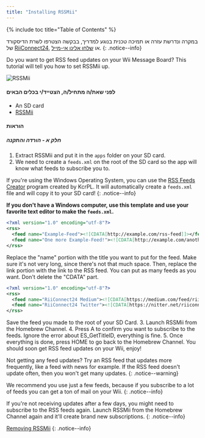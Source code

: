 ```yaml
---
title: "Installing RSSMii"
---
```


{% include toc title="Table of Contents" %}

במקרה ונדרשת עזרה או תמיכה טכנית בנוגע למדריך, בבקשה הצטרפו לשרת הדיסקורד של [ RiiConnect24](https://discord.gg/b4Y7jfD), או [שלחו אלינו אי-מייל](mailto:support@riiconnect24.net).
{: .notice--info}

Do you want to get RSS feed updates on your Wii Message Board? This tutorial will tell you how to set RSSMii up.

![RSSMii](/images/rssmii.png)

#### לפני שאת/ה מתחיל/ה, הצטייד/י בכלים הבאים

* An SD card
* [RSSMii](https://github.com/RiiConnect24/rssmii/releases)

#### הוראות
##### חלק א - הורדה והתקנה

1. Extract RSSMii and put it in the `apps` folder on your SD card.
2. We need to create a `feeds.xml` on the root of the SD card so the app will know what feeds to subscribe you to.

If you're using the Windows Operating System, you can use the [RSS Feeds Creator](https://github.com/RiiConnect24/rssmii/releases/download/v1.4.1/RSSFeedsCreator.bat) program created by KcrPL. It will automatically create a `feeds.xml` file and will copy it to your SD card!
{: .notice--info}

<b>If you don't have a Windows computer, use this template and use your favorite text editor to make the `feeds.xml`.</b>

```xml
<?xml version="1.0" encoding="utf-8"?>
<rss>
  <feed name="Example-Feed"><![CDATA[http://example.com/rss-feed]]></feed>
  <feed name="One more Example-Feed!"><![CDATA[http://example.com/another_rss-feed]]></feed>
</rss>
```

Replace the "name" portion with the title you want to put for the feed. Make sure it's not very long, since there's not that much space. Then, replace the link portion with the link to the RSS feed. You can put as many feeds as you want. Don't delete the "CDATA" part.

```xml
<?xml version="1.0" encoding="utf-8"?>
<rss>
  <feed name="RiiConnect24 Medium"><![CDATA[https://medium.com/feed/riiconnect24]]></feed>
  <feed name="RiiConnect24 Twitter"><![CDATA[https://nitter.net/riiconnect24/rss]]></feed>
</rss>
```

Save the feed you made to the root of your SD Card.
3. Launch RSSMii from the Homebrew Channel.
4. Press A to confirm you want to subscribe to the feeds. Ignore the error about ES_GetTitleID, everything is fine.
5. Once everything is done, press HOME to go back to the Homebrew Channel. You should soon get RSS feed updates on your Wii, enjoy!

Not getting any feed updates? Try an RSS feed that updates more frequently, like a feed with news for example. If the RSS feed doesn't update often, then you won't get many updates.
{: .notice--warning}

We recommend you use just a few feeds, because if you subscribe to a lot of feeds you can get a ton of mail on your Wii.
{: .notice--info}

If you're not receiving updates after a few days, you might need to subscribe to the RSS feeds again. Launch RSSMii from the Homebrew Channel again and it'll create brand new subscriptions.
{: .notice--info}

[Removing RSSMii](rssmii-remove)
{: .notice--info}
